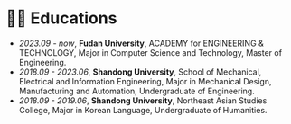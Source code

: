 # 👨‍🎓 **Educations**
- *2023.09 - now*, <strong>Fudan University</strong>, ACADEMY for ENGINEERING & TECHNOLOGY, Major in Computer Science and Technology, Master of Engineering.
- *2018.09 - 2023.06*, <strong>Shandong University</strong>, School of Mechanical, Electrical and Information Engineering, Major in Mechanical Design, Manufacturing and Automation, Undergraduate of Engineering.
- *2018.09 - 2019.06*, <strong>Shandong University</strong>, Northeast Asian Studies College, Major in Korean Language, Undergraduate of Humanities.
